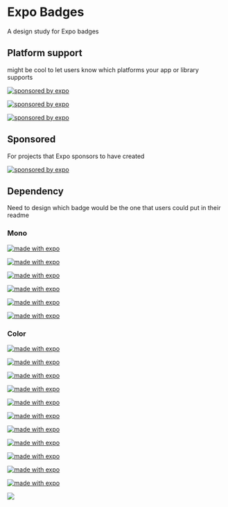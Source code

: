 # Expo Badges

A design study for Expo badges


## Platform support

might be cool to let users know which platforms your app or library supports

[![sponsored by expo](https://img.shields.io/badge/Platforms-Native-4630EB.svg?style=for-the-badge&logo=EXPO&labelColor=000&logoWidth=20&logoColor=fff)](https://github.com/expo/expo)

[![sponsored by expo](https://img.shields.io/badge/Platforms-Web-4630EB.svg?style=for-the-badge&logo=EXPO&labelColor=000&logoWidth=20&logoColor=fff)](https://github.com/expo/expo)

[![sponsored by expo](https://img.shields.io/badge/Platforms-Universal-4630EB.svg?style=for-the-badge&logo=EXPO&labelColor=000&logoWidth=20&logoColor=fff)](https://github.com/expo/expo)

## Sponsored 

For projects that Expo sponsors to have created

[![sponsored by expo](https://img.shields.io/badge/Sponsored_by-Expo-4630EB.svg?style=for-the-badge&logo=EXPO&labelColor=000&logoWidth=20&logoColor=fff)](https://github.com/expo/expo)

## Dependency 

Need to design which badge would be the one that users could put in their readme

### Mono


[![made with expo](https://img.shields.io/badge/Made%20with%20Expo-000.svg?style=flat&logo=EXPO&labelColor=f3f3f3&logoWidth=20&logoColor=000)](https://github.com/expo/expo)

[![made with expo](https://img.shields.io/badge/Made%20with%20Expo-000.svg?style=flat-square&logo=EXPO&labelColor=f3f3f3&logoWidth=20&logoColor=000)](https://github.com/expo/expo)

[![made with expo](https://img.shields.io/badge/Made%20with%20Expo-000.svg?style=for-the-badge&logo=EXPO&labelColor=f3f3f3&logoWidth=20&logoColor=000)](https://github.com/expo/expo)

[![made with expo](https://img.shields.io/badge/Expo-000.svg?style=flat&logo=EXPO&labelColor=f3f3f3&logoWidth=20&logoColor=000)](https://github.com/expo/expo)

[![made with expo](https://img.shields.io/badge/Expo-000.svg?style=flat-square&logo=EXPO&labelColor=f3f3f3&logoWidth=20&logoColor=000)](https://github.com/expo/expo)

[![made with expo](https://img.shields.io/badge/Expo-000.svg?style=for-the-badge&logo=EXPO&labelColor=f3f3f3&logoWidth=20&logoColor=000)](https://github.com/expo/expo)

### Color


[![made with expo](https://img.shields.io/badge/made%20with%20Expo-4630EB.svg?style=flat&logo=EXPO&labelColor=f3f3f3&logoWidth=20&logoColor=000)](https://github.com/expo/expo)

[![made with expo](https://img.shields.io/badge/MADE%20WITH%20EXPO-000.svg?style=for-the-badge&logo=EXPO&labelColor=4630EB&logoWidth=20)](https://github.com/expo/expo)

[![made with expo](https://img.shields.io/badge/MADE%20WITH%20EXPO-4630EB.svg?style=for-the-badge&logo=EXPO&labelColor=000&logoWidth=20)](https://github.com/expo/expo)

[![made with expo](https://img.shields.io/badge/MADE%20WITH%20EXPO-4630EB.svg?style=for-the-badge&logo=EXPO&logoWidth=20&logoColor=fff&labelColor=4630EB)](https://github.com/expo/expo)

[![made with expo](https://img.shields.io/badge/MADE%20WITH%20EXPO-4630EB.svg?style=for-the-badge&logo=EXPO&labelColor=fff&logoWidth=20&logoColor=000)](https://github.com/expo/expo)

[![made with expo](https://img.shields.io/badge/made%20with%20Expo-000.svg?logo=EXPO&labelColor=fff&logoWidth=20&logoColor=000)](https://github.com/expo/expo)

[![made with expo](https://img.shields.io/badge/made%20with%20Expo-4630EB.svg?logo=EXPO&labelColor=fff&logoWidth=20&logoColor=000)](https://github.com/expo/expo)

[![made with expo](https://img.shields.io/badge/Expo-4630EB.svg?style=flat-square&logo=EXPO&labelColor=000&logoWidth=20)](https://github.com/expo/expo)

[![made with expo](https://img.shields.io/badge/MADE%20WITH%20EXPO-4630EB.svg?logo=EXPO&labelColor=000&logoWidth=20)](https://github.com/expo/expo)

[![made with expo](https://img.shields.io/badge/made_with-expo-4630EB.svg?logo=EXPO&labelColor=000&logoWidth=20)](https://github.com/expo/expo)

[![made with expo](https://img.shields.io/badge/Made_with-Expo-4630EB.svg?logo=EXPO&style=flat-square&labelColor=000&logoWidth=20)](https://github.com/expo/expo)


  <a aria-label="made with expo" href="https://github.com/expo/expo">
    <img src="https://img.shields.io/badge/MADE%20WITH%20EXPO-4630EB.svg?style=for-the-badge&logo=EXPO&labelColor=000&logoWidth=20">
  </a>
